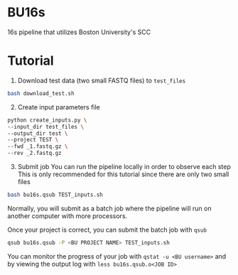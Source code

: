 # BU16s
16s pipeline that utilizes Boston University's SCC

# Tutorial
1. Download test data (two small FASTQ files) to `test_files`
```bash
bash download_test.sh
```
2. Create input parameters file
```bash
python create_inputs.py \
--input_dir test_files \
--output_dir test \
--project TEST \
--fwd _1.fastq.gz \
--rev _2.fastq.gz
```
3. Submit job
You can run the pipeline locally in order to observe each step
This is only recommended for this tutorial since there are only two small files
```bash
bash bu16s.qsub TEST_inputs.sh
```

Normally, you will submit as a batch job where the pipeline will run on another computer with more processors.

Once your project is correct, you can submit the batch job with `qsub`
```bash
qsub bu16s.qsub -P <BU PROJECT NAME> TEST_inputs.sh
```
You can monitor the progress of your job with `qstat -u <BU username>` and by viewing the output log with `less bu16s.qsub.o<JOB ID>`